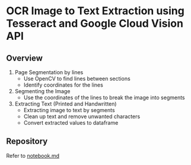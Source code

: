 # OCR Image to Text Extraction using Tesseract and Google Cloud Vision API

## Overview

1. Page Segmentation by lines
   - Use OpenCV to find lines between sections
   - Identify coordinates for the lines
2. Segmenting the Image
   - Use the coordinates of the lines to break the image into segments
3. Extracting Text (Printed and Handwritten)
   - Extracting image to text by segments
   - Clean up text and remove unwanted characters
   - Convert extracted values to dataframe
  
## Repository

Refer to [notebook.md](https://github.com/HuiminTey/huimintey/blob/main/ADE_Assessment.ipynb)



